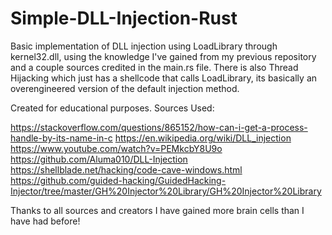 # Simple-DLL-Injection-Rust

Basic implementation of DLL injection using LoadLibrary through kernel32.dll, using the knowledge I've gained from my previous repository and a couple sources credited in the main.rs file.
There is also Thread Hijacking which just has a shellcode that calls LoadLibrary, its basically an overengineered version
of the default injection method.

Created for educational purposes.
Sources Used:

https://stackoverflow.com/questions/865152/how-can-i-get-a-process-handle-by-its-name-in-c
https://en.wikipedia.org/wiki/DLL_injection
https://www.youtube.com/watch?v=PEMkcbY8U9o
https://github.com/Aluma010/DLL-Injection
https://shellblade.net/hacking/code-cave-windows.html
https://github.com/guided-hacking/GuidedHacking-Injector/tree/master/GH%20Injector%20Library/GH%20Injector%20Library

Thanks to all sources and creators
I have gained more brain cells than I have had
before!
